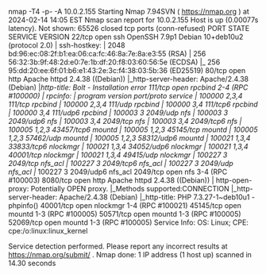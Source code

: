 nmap -T4 -p- -A 10.0.2.155
Starting Nmap 7.94SVN ( https://nmap.org ) at 2024-02-14 14:05 EST
Nmap scan report for 10.0.2.155
Host is up (0.00077s latency).
Not shown: 65526 closed tcp ports (conn-refused)
PORT      STATE SERVICE  VERSION
22/tcp    open  ssh      OpenSSH 7.9p1 Debian 10+deb10u2 (protocol 2.0)
| ssh-hostkey: 
|   2048 bd:96:ec:08:2f:b1:ea:06:ca:fc:46:8a:7e:8a:e3:55 (RSA)
|   256 56:32:3b:9f:48:2d:e0:7e:1b:df:20:f8:03:60:56:5e (ECDSA)
|_  256 95:dd:20:ee:6f:01:b6:e1:43:2e:3c:f4:38:03:5b:36 (ED25519)
80/tcp    open  http     Apache httpd 2.4.38 ((Debian))
|_http-server-header: Apache/2.4.38 (Debian)
|_http-title: Bolt - Installation error
111/tcp   open  rpcbind  2-4 (RPC #100000)
| rpcinfo: 
|   program version    port/proto  service
|   100000  2,3,4        111/tcp   rpcbind
|   100000  2,3,4        111/udp   rpcbind
|   100000  3,4          111/tcp6  rpcbind
|   100000  3,4          111/udp6  rpcbind
|   100003  3           2049/udp   nfs
|   100003  3           2049/udp6  nfs
|   100003  3,4         2049/tcp   nfs
|   100003  3,4         2049/tcp6  nfs
|   100005  1,2,3      43457/tcp6  mountd
|   100005  1,2,3      45145/tcp   mountd
|   100005  1,2,3      57462/udp   mountd
|   100005  1,2,3      58312/udp6  mountd
|   100021  1,3,4      33833/tcp6  nlockmgr
|   100021  1,3,4      34052/udp6  nlockmgr
|   100021  1,3,4      40001/tcp   nlockmgr
|   100021  1,3,4      49415/udp   nlockmgr
|   100227  3           2049/tcp   nfs_acl
|   100227  3           2049/tcp6  nfs_acl
|   100227  3           2049/udp   nfs_acl
|_  100227  3           2049/udp6  nfs_acl
2049/tcp  open  nfs      3-4 (RPC #100003)
8080/tcp  open  http     Apache httpd 2.4.38 ((Debian))
| http-open-proxy: Potentially OPEN proxy.
|_Methods supported:CONNECTION
|_http-server-header: Apache/2.4.38 (Debian)
|_http-title: PHP 7.3.27-1~deb10u1 - phpinfo()
40001/tcp open  nlockmgr 1-4 (RPC #100021)
45145/tcp open  mountd   1-3 (RPC #100005)
50571/tcp open  mountd   1-3 (RPC #100005)
52069/tcp open  mountd   1-3 (RPC #100005)
Service Info: OS: Linux; CPE: cpe:/o:linux:linux_kernel

Service detection performed. Please report any incorrect results at https://nmap.org/submit/ .
Nmap done: 1 IP address (1 host up) scanned in 14.30 seconds
